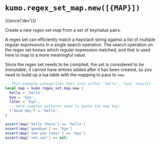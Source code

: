 # `kumo.regex_set_map.new([{MAP}])`

{{since('dev')}}

Create a new *regex set map* from a set of key/value pairs.

A regex set can efficiently match a haystack string against a list of multiple
regular expressions in a single search operation.  The search operation on the
regex set knows which regular expression matched, and that is used here to map
to a more meaningful value.

Since the regex set needs to be compiled, the set is considered to be
*immutable*; it cannot have entries added after it has been created,
so you need to build up a lua table with the mapping to pass to `new`.

```lua
-- This example categorizes text into either 'hello', 'bye' results
local map = kumo.regex_set_map.new {
  hello = 'hello',
  bye = 'bye',
  later = 'bye',
  -- more complex patterns need to quote the map key:
  ['Good day'] = 'hello',
}

assert(map['hello there'] == 'hello')
assert(map['goodbye'] == 'bye')
assert(map['see you later'] == 'bye')
assert(map['not.set'] == nil)
```

